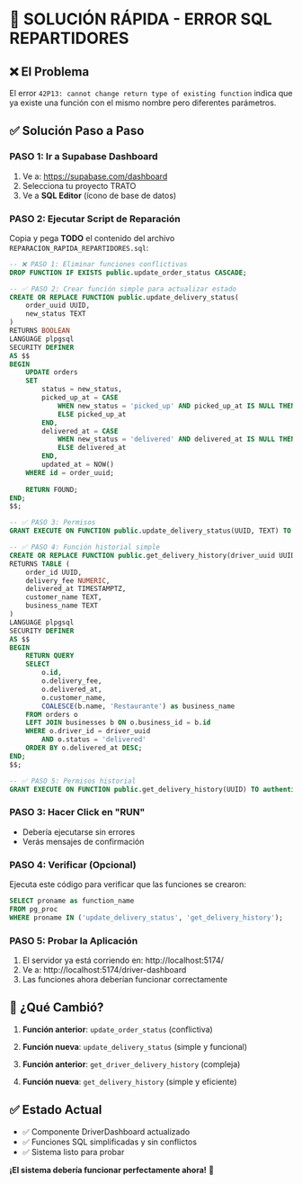 # 🔧 SOLUCIÓN RÁPIDA - ERROR SQL REPARTIDORES

## ❌ El Problema
El error `42P13: cannot change return type of existing function` indica que ya existe una función con el mismo nombre pero diferentes parámetros.

## ✅ Solución Paso a Paso

### PASO 1: Ir a Supabase Dashboard
1. Ve a: https://supabase.com/dashboard
2. Selecciona tu proyecto TRATO
3. Ve a **SQL Editor** (ícono de base de datos)

### PASO 2: Ejecutar Script de Reparación
Copia y pega **TODO** el contenido del archivo `REPARACION_RAPIDA_REPARTIDORES.sql`:

```sql
-- ❌ PASO 1: Eliminar funciones conflictivas
DROP FUNCTION IF EXISTS public.update_order_status CASCADE;

-- ✅ PASO 2: Crear función simple para actualizar estado
CREATE OR REPLACE FUNCTION public.update_delivery_status(
    order_uuid UUID,
    new_status TEXT
)
RETURNS BOOLEAN
LANGUAGE plpgsql
SECURITY DEFINER
AS $$
BEGIN
    UPDATE orders 
    SET 
        status = new_status,
        picked_up_at = CASE 
            WHEN new_status = 'picked_up' AND picked_up_at IS NULL THEN NOW()
            ELSE picked_up_at
        END,
        delivered_at = CASE 
            WHEN new_status = 'delivered' AND delivered_at IS NULL THEN NOW()
            ELSE delivered_at
        END,
        updated_at = NOW()
    WHERE id = order_uuid;
    
    RETURN FOUND;
END;
$$;

-- ✅ PASO 3: Permisos
GRANT EXECUTE ON FUNCTION public.update_delivery_status(UUID, TEXT) TO authenticated;

-- ✅ PASO 4: Función historial simple
CREATE OR REPLACE FUNCTION public.get_delivery_history(driver_uuid UUID)
RETURNS TABLE (
    order_id UUID,
    delivery_fee NUMERIC,
    delivered_at TIMESTAMPTZ,
    customer_name TEXT,
    business_name TEXT
)
LANGUAGE plpgsql
SECURITY DEFINER
AS $$
BEGIN
    RETURN QUERY
    SELECT 
        o.id,
        o.delivery_fee,
        o.delivered_at,
        o.customer_name,
        COALESCE(b.name, 'Restaurante') as business_name
    FROM orders o
    LEFT JOIN businesses b ON o.business_id = b.id
    WHERE o.driver_id = driver_uuid
        AND o.status = 'delivered'
    ORDER BY o.delivered_at DESC;
END;
$$;

-- ✅ PASO 5: Permisos historial
GRANT EXECUTE ON FUNCTION public.get_delivery_history(UUID) TO authenticated;
```

### PASO 3: Hacer Click en "RUN"
- Debería ejecutarse sin errores
- Verás mensajes de confirmación

### PASO 4: Verificar (Opcional)
Ejecuta este código para verificar que las funciones se crearon:

```sql
SELECT proname as function_name
FROM pg_proc 
WHERE proname IN ('update_delivery_status', 'get_delivery_history');
```

### PASO 5: Probar la Aplicación
1. El servidor ya está corriendo en: http://localhost:5174/
2. Ve a: http://localhost:5174/driver-dashboard
3. Las funciones ahora deberían funcionar correctamente

## 🎯 ¿Qué Cambió?

1. **Función anterior**: `update_order_status` (conflictiva)
2. **Función nueva**: `update_delivery_status` (simple y funcional)

3. **Función anterior**: `get_driver_delivery_history` (compleja)
4. **Función nueva**: `get_delivery_history` (simple y eficiente)

## ✅ Estado Actual

- ✅ Componente DriverDashboard actualizado
- ✅ Funciones SQL simplificadas y sin conflictos
- ✅ Sistema listo para probar

**¡El sistema debería funcionar perfectamente ahora!** 🚀
